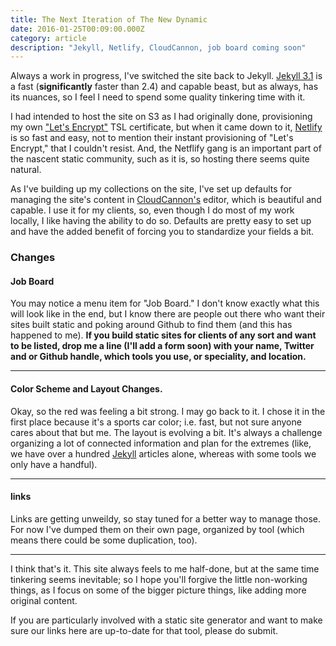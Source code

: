 ```yaml
---
title: The Next Iteration of The New Dynamic
date: 2016-01-25T00:09:00.000Z
category: article
description: "Jekyll, Netlify, CloudCannon, job board coming soon"
---
```

Always a work in progress, I've switched the site back to Jekyll. [Jekyll 3.1](http://jekyllrb.com/news/2016/01/24/jekyll-3-1-0-released/) is a fast (**significantly** faster than 2.4) and capable beast, but as always, has its nuances, so I feel I need to spend some quality tinkering time with it.

I had intended to host the site on S3 as I had originally done, provisioning my own ["Let's Encrypt"](https://letsencrypt.org/) TSL certificate, but when it came down to it, [Netlify](https://www.netlify.com/) is so fast and easy, not to mention their instant provisioning of "Let's Encrypt," that I couldn't resist. And, the Netflify gang is an important part of the nascent static community, such as it is, so hosting there seems quite natural.

As I've building up my collections on the site, I've set up defaults for managing the site's content in [CloudCannon's](http://cloudcannon.com/) editor, which is beautiful and capable. I use it for my clients, so, even though I do most of my work locally, I like having the ability to do so. Defaults are pretty easy to set up and have the added benefit of forcing you to standardize your fields a bit.

### Changes

#### Job Board

You may notice a menu item for "Job Board." I don't know exactly  what this will look like in the end, but I know there are people out there who want their sites built static and poking around Github to find them (and this has happened to me). **If you build static sites for clients of any sort and want to be listed, drop me a line (I'll add a form soon) with your name, Twitter and or Github handle, which tools you use, or speciality, and location.**

---

#### Color Scheme and Layout Changes.

Okay, so the red was feeling a bit strong. I may go back to it. I chose it in the first place because it's a sports car color; i.e. fast, but not sure anyone cares about that but me. The layout is evolving a bit. It's always a challenge organizing a lot of connected information and plan for the extremes (like, we have over a hundred [Jekyll](/tool/jekyll/) articles alone, whereas with some tools we only have a handful).

---

#### links

Links are getting unweildy, so stay tuned for a better way to manage those. For now I've dumped them on their own page, organized by tool (which means there could be some duplication, too).

---

I think that's it. This site always feels to me half-done, but at the same time tinkering seems inevitable; so I hope you'll forgive the little non-working things, as I focus on some of the bigger picture things, like adding more original content.

If you are particularly involved with a static site generator and want to make sure our links here are up-to-date for that tool, please do submit.